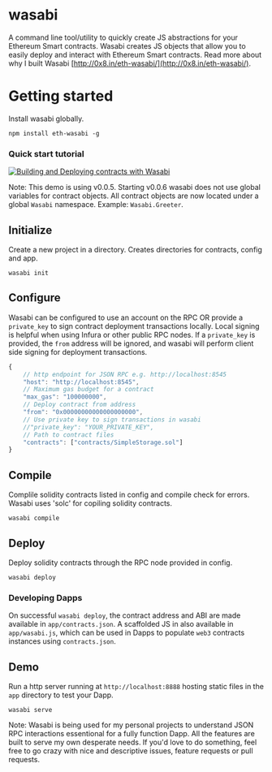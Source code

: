 # wasabi
A command line tool/utility to quickly create JS abstractions for your Ethereum Smart contracts. Wasabi creates JS objects that allow you to easily deploy and interact with Ethereum Smart contracts. Read more about why I built Wasabi [http://0x8.in/eth-wasabi/](http://0x8.in/eth-wasabi/).

# Getting started
Install wasabi globally.
```
npm install eth-wasabi -g
```

### Quick start tutorial
[![Building and Deploying contracts with Wasabi](https://img.youtube.com/vi/z6ACHroi3zY/0.jpg)](https://www.youtube.com/watch?v=z6ACHroi3zY)

Note: This demo is using v0.0.5. Starting v0.0.6 wasabi does not use global variables for contract objects. All contract objects are now located under a global `Wasabi` namespace. Example: `Wasabi.Greeter`.

## Initialize
Create a new project in a directory. Creates directories for contracts, config and app.
```
wasabi init
```

## Configure
Wasabi can be configured to use an account on the RPC OR provide a `private_key` to sign contract deployment transactions locally. Local signing is helpful when using Infura or other public RPC nodes. If a `private_key` is provided, the `from` address will be ignored, and wasabi will perform client side signing for deployment transactions.

```js
{
    // http endpoint for JSON RPC e.g. http://localhost:8545
    "host": "http://localhost:8545",
    // Maximum gas budget for a contract
    "max_gas": "100000000",
    // Deploy contract from address
    "from": "0x00000000000000000000",
    // Use private key to sign transactions in wasabi
    //"private_key": "YOUR_PRIVATE_KEY",
    // Path to contract files
    "contracts": ["contracts/SimpleStorage.sol"]
}
```

## Compile
Complile solidity contracts listed in config and compile check for errors. Wasabi uses 'solc' for copiling solidity contracts.
```
wasabi compile
```

## Deploy
Deploy solidity contracts through the RPC node provided in config.
```
wasabi deploy
```

### Developing Dapps
On successful `wasabi deploy`, the contract address and ABI are made available in `app/contracts.json`. A scaffolded JS in also available in `app/wasabi.js`, which can be used in Dapps to populate `web3` contracts instances using `contracts.json`.

## Demo
Run a http server running at `http://localhost:8888` hosting static files in the `app` directory to test your Dapp.
```
wasabi serve
```

Note: Wasabi is being used for my personal projects to understand JSON RPC interactions essentional for a fully function Dapp. All the features are built to serve my own desperate needs. If you'd love to do something, feel free to go crazy with nice and descriptive issues, feature requests or pull requests.

